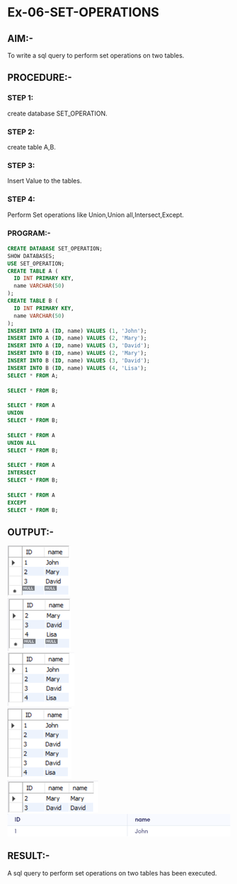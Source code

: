 # Ex-06-SET-OPERATIONS
## AIM:-
To write a sql query to perform set operations on two tables.

## PROCEDURE:-
### STEP 1:
create database SET_OPERATION.

### STEP 2:
create table A,B.

### STEP 3:
Insert Value to the tables.

### STEP 4:
Perform Set operations like Union,Union all,Intersect,Except.

### PROGRAM:-
```sql
CREATE DATABASE SET_OPERATION;
SHOW DATABASES;
USE SET_OPERATION;
CREATE TABLE A (
  ID INT PRIMARY KEY,
  name VARCHAR(50)
);
CREATE TABLE B (
  ID INT PRIMARY KEY,
  name VARCHAR(50)
);
INSERT INTO A (ID, name) VALUES (1, 'John');
INSERT INTO A (ID, name) VALUES (2, 'Mary');
INSERT INTO A (ID, name) VALUES (3, 'David');
INSERT INTO B (ID, name) VALUES (2, 'Mary');
INSERT INTO B (ID, name) VALUES (3, 'David');
INSERT INTO B (ID, name) VALUES (4, 'Lisa');
SELECT * FROM A;

SELECT * FROM B;

SELECT * FROM A
UNION
SELECT * FROM B;

SELECT * FROM A
UNION ALL
SELECT * FROM B;

SELECT * FROM A
INTERSECT
SELECT * FROM B;

SELECT * FROM A
EXCEPT
SELECT * FROM B;
```
## OUTPUT:-
![git](./op1.png)
<br>
![git](./op2.png)<br>
![git](./op3.png)<br>
![git](./op4.png)<br>
![git](./op5.png)<br>
![git](./op6.png)
## RESULT:-
A sql query to perform set operations on two tables has been executed.